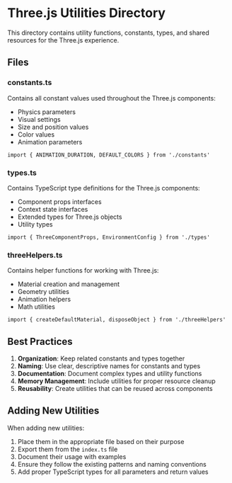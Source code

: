 # Three.js Utilities Directory

This directory contains utility functions, constants, types, and shared resources for the Three.js experience.

## Files

### constants.ts

Contains all constant values used throughout the Three.js components:

- Physics parameters
- Visual settings
- Size and position values
- Color values
- Animation parameters

```tsx
import { ANIMATION_DURATION, DEFAULT_COLORS } from './constants'
```

### types.ts

Contains TypeScript type definitions for the Three.js components:

- Component props interfaces
- Context state interfaces
- Extended types for Three.js objects
- Utility types

```tsx
import { ThreeComponentProps, EnvironmentConfig } from './types'
```

### threeHelpers.ts

Contains helper functions for working with Three.js:

- Material creation and management
- Geometry utilities
- Animation helpers
- Math utilities

```tsx
import { createDefaultMaterial, disposeObject } from './threeHelpers'
```

## Best Practices

1. **Organization**: Keep related constants and types together
2. **Naming**: Use clear, descriptive names for constants and types
3. **Documentation**: Document complex types and utility functions
4. **Memory Management**: Include utilities for proper resource cleanup
5. **Reusability**: Create utilities that can be reused across components

## Adding New Utilities

When adding new utilities:

1. Place them in the appropriate file based on their purpose
2. Export them from the `index.ts` file
3. Document their usage with examples
4. Ensure they follow the existing patterns and naming conventions
5. Add proper TypeScript types for all parameters and return values
